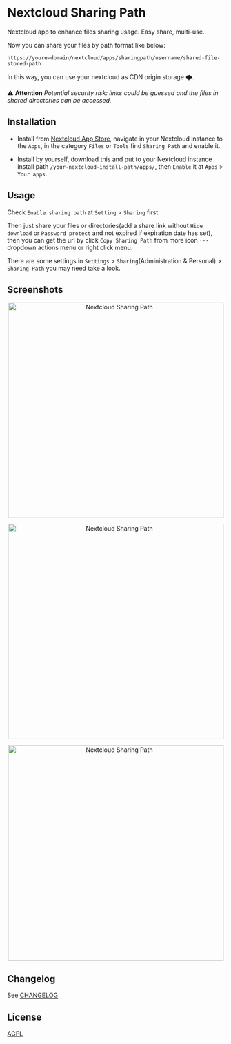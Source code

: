 
# Nextcloud Sharing Path

Nextcloud app to enhance files sharing usage. Easy share, multi-use.

Now you can share your files by path format like below:

`https://youre-domain/nextcloud/apps/sharingpath/username/shared-file-stored-path`

In this way, you can use your nextcloud as CDN origin storage 🌩.

⚠️ **Attention** *Potential security risk: links could be guessed and the files in shared directories can be accessed.*


## Installation

- Install from [Nextcloud App Store](https://apps.nextcloud.com/apps/sharingpath), navigate in your Nextcloud instance to the `Apps`, in the category `Files` or `Tools` find `Sharing Path` and enable it.

- Install by yourself, download this and put to your Nextcloud instance install path `/your-nextcloud-install-path/apps/`, then `Enable` it at `Apps` > `Your apps`.


## Usage

Check `Enable sharing path` at `Setting` > `Sharing` first.

Then just share your files or directories(add a share link without `Hide download` or `Password protect` and not expired if expiration date has set), then you can get the url by click `Copy Sharing Path` from more icon `···` dropdown actions menu or right click menu. 

There are some settings in `Settings` > `Sharing`(Administration & Personal) > `Sharing Path` you may need take a look.


## Screenshots

<p align="center"><img src="https://user-images.githubusercontent.com/5813232/103185230-6e066680-48f6-11eb-852a-b51002e6adba.png" alt="Nextcloud Sharing Path" width="500"></p>
<p align="center"><img src="https://user-images.githubusercontent.com/5813232/103185234-7363b100-48f6-11eb-8c67-cb9a587bd45a.png" alt="Nextcloud Sharing Path" width="500"></p>
<p align="center"><img src="https://user-images.githubusercontent.com/5813232/103185973-b5dabd00-48f9-11eb-8e95-7ebaf0a50937.png" alt="Nextcloud Sharing Path" width="500"></p>


## Changelog

See [CHANGELOG](CHANGELOG.md)


## License

[AGPL](./COPYING)
